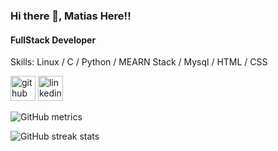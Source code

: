 ### Hi there 👋, Matias Here!!
#### FullStack Developer

Skills: Linux / C / Python / MEARN Stack / Mysql / HTML / CSS



[<img src='https://cdn.jsdelivr.net/npm/simple-icons@3.0.1/icons/github.svg' alt='github' height='40'>](https://github.com/CraftedByMatt)  [<img src='https://cdn.jsdelivr.net/npm/simple-icons@3.0.1/icons/linkedin.svg' alt='linkedin' height='40'>]([https://www.linkedin.com/in/www.linkedin.com/in/MatPirez/])  

![GitHub metrics](https://metrics.lecoq.io/CraftedByMatt)  

![GitHub streak stats](https://github-readme-streak-stats.herokuapp.com/?user=CraftedByMatt)  

